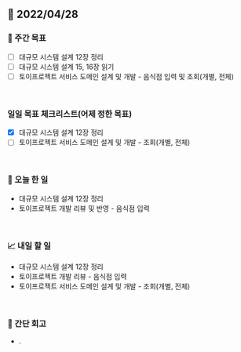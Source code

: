 ## 📅 2022/04/28


### 👏 주간 목표

- [ ] 대규모 시스템 설계 12장 정리
- [ ] 대규모 시스템 설계 15, 16장 읽기
- [ ] 토이프로젝트 서비스 도메인 설계 및 개발 - 음식점 입력 및 조회(개별, 전체)

<br/>

### 일일 목표 체크리스트(어제 정한 목표)

- [x] 대규모 시스템 설계 12장 정리
- [ ] 토이프로젝트 서비스 도메인 설계 및 개발 - 조회(개별, 전체)

<br/>

### 💯 오늘 한 일

- 대규모 시스템 설계 12장 정리
- 토이프로젝트 개발 리뷰 및 반영 - 음식점 입력

<br/>

### 📈 내일 할 일

- 대규모 시스템 설계 12장 정리
- 토이프로젝트 개발 리뷰 - 음식점 입력
- 토이프로젝트 서비스 도메인 설계 및 개발 - 조회(개별, 전체)

<br/>

### 🤔 간단 회고

- .




 




 








